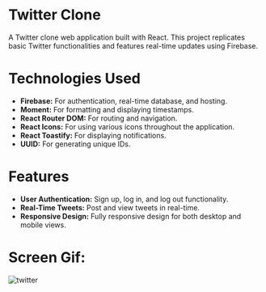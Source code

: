 # Twitter Clone

A Twitter clone web application built with React. This project replicates basic Twitter functionalities and features real-time updates using Firebase.

# Technologies Used

- **Firebase:** For authentication, real-time database, and hosting.
- **Moment:** For formatting and displaying timestamps.
- **React Router DOM:** For routing and navigation.
- **React Icons:** For using various icons throughout the application.
- **React Toastify:** For displaying notifications.
- **UUID:** For generating unique IDs.

# Features

- **User Authentication:** Sign up, log in, and log out functionality.
- **Real-Time Tweets:** Post and view tweets in real-time.
- **Responsive Design:** Fully responsive design for both desktop and mobile views.

# Screen Gif: 
![twitter](https://github.com/user-attachments/assets/d74b03ce-6fc4-4b80-9cb1-4f65e0dd58ed)
